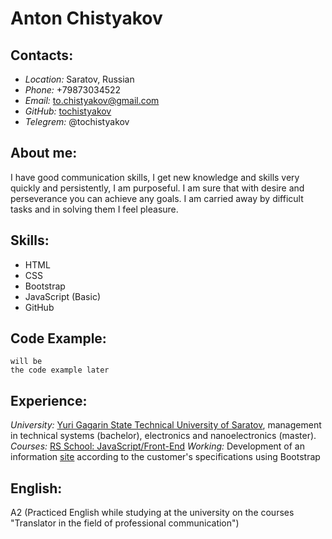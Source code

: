 # Anton Chistyakov
## Contacts:
* *Location:* Saratov, Russian
* *Phone:* +79873034522
* *Email:* to.chistyakov@gmail.com
* *GitHub:* [tochistyakov](https://github.com/tochistyakov)
* *Telegrem:* @tochistyakov
## About me:
I have good communication skills, I get new knowledge and skills very quickly and persistently, I am purposeful. I am sure that with desire and perseverance you can achieve any goals. I am carried away by difficult tasks and in solving them I feel pleasure.
## Skills:
* HTML
* CSS
* Bootstrap
* JavaScript (Basic)
* GitHub
## Code Example:
```Here 
will be 
the code example later
```
## Experience:
*University:* [Yuri Gagarin State Technical University of Saratov](http://en.sstu.ru), management in technical systems (bachelor), electronics and nanoelectronics (master). 
*Courses:* [RS School: JavaScript/Front-End](https://rs.school/js/)
*Working:* Development of an information [site](http://электрические-технологии-ниихит.рф) according to the customer's specifications using Bootstrap
## English:
A2 (Practiced English while studying at the university on the courses "Translator in the field of professional communication")
